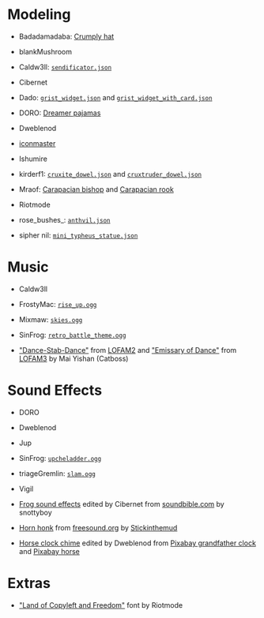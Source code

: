 
# Modeling

- Badadamadaba: [Crumply hat](src/main/java/com/mraof/minestuck/client/model/armor/CrumplyHatModel.java)

- blankMushroom

- Caldw3ll: [`sendificator.json`](src/main/resources/assets/minestuck/models/block/sendificator.json)

- Cibernet

- Dado: [`grist_widget.json`](src/main/resources/assets/minestuck/models/block/grist_widget.json)
and [`grist_widget_with_card.json`](src/main/resources/assets/minestuck/models/block/grist_widget_with_card.json)

- DORO: [Dreamer pajamas](src/main/java/com/mraof/minestuck/client/model/armor/DreamerPajamasModel.java)

- Dweblenod

- [iconmaster](https://github.com/iconmaster5326/)

- Ishumire

- kirderf1: [`cruxite_dowel.json`](src/main/resources/assets/minestuck/models/block/cruxite_dowel.json)
and [`cruxtruder_dowel.json`](src/main/resources/assets/minestuck/models/block/cruxtruder_dowel.json)

- Mraof: [Carapacian bishop](src/main/java/com/mraof/minestuck/client/model/entity/BishopModel.java)
and [Carapacian rook](src/main/java/com/mraof/minestuck/client/model/entity/RookModel.java)

- Riotmode

- rose_bushes_: [`anthvil.json`](src/main/resources/assets/minestuck/models/block/anthvil.json)

- sipher nil: [`mini_typheus_statue.json`](src/main/resources/assets/minestuck/models/block/mini_typheus_statue.json)

# Music

- Caldw3ll

- FrostyMac: [`rise_up.ogg`](src/main/resources/assets/minestuck/sounds/music/miscellaneous/rise_up.ogg)

- Mixmaw: [`skies.ogg`](src/main/resources/assets/minestuck/sounds/music/lands/skies.ogg)

- SinFrog: [`retro_battle_theme.ogg`](src/main/resources/assets/minestuck/sounds/records/retro_battle_theme.ogg)

- ["Dance-Stab-Dance"](src/main/resources/assets/minestuck/sounds/records/dance_stab_dance.ogg) from [LOFAM2](https://unofficialmspafans.bandcamp.com/track/dance-stab-dance)
and ["Emissary of Dance"](src/main/resources/assets/minestuck/sounds/records/emissary_of_dance.ogg) from [LOFAM3](https://unofficialmspafans.bandcamp.com/track/emissary-of-dance) by Mai Yishan (Catboss)

# Sound Effects

- DORO

- Dweblenod

- Jup

- SinFrog: [`upcheladder.ogg`](src/main/resources/assets/minestuck/sounds/random/upcheladder.ogg)

- triageGremlin: [`slam.ogg`](src/main/resources/assets/minestuck/sounds/mob/slam.ogg)

- Vigil

- [Frog sound effects](src/main/resources/assets/minestuck/sounds/mob/frog/) edited by Cibernet
from [soundbible.com](https://soundbible.com/1336-Frog-Croaking.html) by snottyboy

- [Horn honk](src/main/resources/assets/minestuck/sounds/item/horn_honk.ogg) from [freesound.org](https://freesound.org/people/Stickinthemud/sounds/27882/) by [Stickinthemud](https://freesound.org/people/Stickinthemud/)

- [Horse clock chime](src/main/resources/assets/minestuck/sounds/random/horse_clock_chime.ogg) edited by Dweblenod
from [Pixabay grandfather clock](https://pixabay.com/sound-effects/028122-clock-grandfather-ticks-amp-striking-oncemp3-75316/)
and [Pixabay horse](https://pixabay.com/sound-effects/horse-123780/)

# Extras

- ["Land of Copyleft and Freedom"](src/main/resources/assets/minestuck/font/land_of_copyleft_and_freedom.ttf) font by Riotmode
